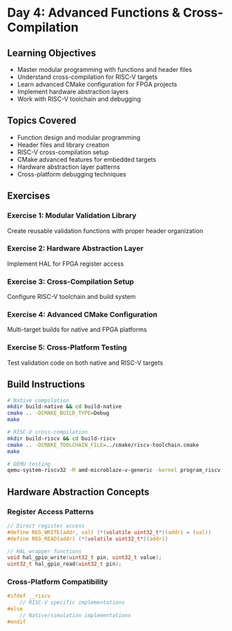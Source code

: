 # Day 4: Advanced Functions & Cross-Compilation

## Learning Objectives
- Master modular programming with functions and header files
- Understand cross-compilation for RISC-V targets
- Learn advanced CMake configuration for FPGA projects
- Implement hardware abstraction layers
- Work with RISC-V toolchain and debugging

## Topics Covered
- Function design and modular programming
- Header files and library creation
- RISC-V cross-compilation setup
- CMake advanced features for embedded targets
- Hardware abstraction layer patterns
- Cross-platform debugging techniques

## Exercises

### Exercise 1: Modular Validation Library
Create reusable validation functions with proper header organization

### Exercise 2: Hardware Abstraction Layer
Implement HAL for FPGA register access

### Exercise 3: Cross-Compilation Setup
Configure RISC-V toolchain and build system

### Exercise 4: Advanced CMake Configuration
Multi-target builds for native and FPGA platforms

### Exercise 5: Cross-Platform Testing
Test validation code on both native and RISC-V targets

## Build Instructions

```bash
# Native compilation
mkdir build-native && cd build-native
cmake .. -DCMAKE_BUILD_TYPE=Debug
make

# RISC-V cross-compilation
mkdir build-riscv && cd build-riscv
cmake .. -DCMAKE_TOOLCHAIN_FILE=../cmake/riscv-toolchain.cmake
make

# QEMU testing
qemu-system-riscv32 -M amd-microblaze-v-generic -kernel program_riscv -nographic -serial mon:stdio
```

## Hardware Abstraction Concepts

### Register Access Patterns
```c
// Direct register access
#define REG_WRITE(addr, val) (*(volatile uint32_t*)(addr) = (val))
#define REG_READ(addr) (*(volatile uint32_t*)(addr))

// HAL wrapper functions
void hal_gpio_write(uint32_t pin, uint32_t value);
uint32_t hal_gpio_read(uint32_t pin);
```

### Cross-Platform Compatibility
```c
#ifdef __riscv
    // RISC-V specific implementations
#else
    // Native/simulation implementations
#endif
```
